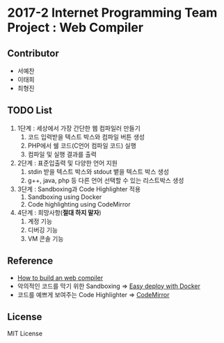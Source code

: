 # 2017-2 Internet Programming Team Project : Web Compiler
## Contributor
* 서예찬
* 이태희
* 최형진
## TODO List
1. 1단계 : 세상에서 가장 간단한 웹 컴파일러 만들기
	1. 코드 입력받을 텍스트 박스와 컴파일 버튼 생성
	2. PHP에서 쉘 코드(C언어 컴파일 코드) 실행
	3. 컴파일 및 실행 결과를 출력
2. 2단계 : 표준입출력 및 다양한 언어 지원
	1. stdin 받을 텍스트 박스와 stdout 뱉을 텍스트 박스 생성
	2. g++, java, php 등 다른 언어 선택할 수 있는 리스트박스 생성
3. 3단계 : Sandboxing과 Code Highlighter 적용
	1. Sandboxing using Docker
	2. Code highlighting using CodeMirror
4. 4단계 : 희망사항(**절대 하지 말자**)
	1. 계정 기능
	2. 디버깅 기능
	3. VM 콘솔 기능

## Reference
* [How to build an web compiler](http://hashcode.co.kr/questions/3530/%EC%9B%B9-%EC%BB%B4%ED%8C%8C%EC%9D%BC%EB%9F%AC-%EB%A7%8C%EB%93%A4%EA%B8%B0)
* 악의적인 코드를 막기 위한 Sandboxing => [Easy deploy with Docker](http://blog.nacyot.com/articles/2014-01-27-easy-deploy-with-docker/)
* 코드를 예쁘게 보여주는 Code Highlighter => [CodeMirror](http://codemirror.net/index.html)

## License
MIT License
